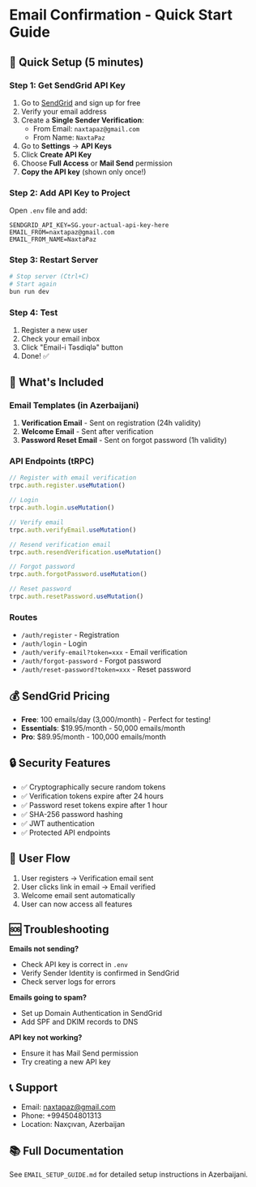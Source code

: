 # Email Confirmation - Quick Start Guide

## 🚀 Quick Setup (5 minutes)

### Step 1: Get SendGrid API Key

1. Go to [SendGrid](https://sendgrid.com/) and sign up for free
2. Verify your email address
3. Create a **Single Sender Verification**:
   - From Email: `naxtapaz@gmail.com`
   - From Name: `NaxtaPaz`
4. Go to **Settings** → **API Keys**
5. Click **Create API Key**
6. Choose **Full Access** or **Mail Send** permission
7. **Copy the API key** (shown only once!)

### Step 2: Add API Key to Project

Open `.env` file and add:

```env
SENDGRID_API_KEY=SG.your-actual-api-key-here
EMAIL_FROM=naxtapaz@gmail.com
EMAIL_FROM_NAME=NaxtaPaz
```

### Step 3: Restart Server

```bash
# Stop server (Ctrl+C)
# Start again
bun run dev
```

### Step 4: Test

1. Register a new user
2. Check your email inbox
3. Click "Email-i Təsdiqlə" button
4. Done! ✅

## 📧 What's Included

### Email Templates (in Azerbaijani)

1. **Verification Email** - Sent on registration (24h validity)
2. **Welcome Email** - Sent after verification
3. **Password Reset Email** - Sent on forgot password (1h validity)

### API Endpoints (tRPC)

```typescript
// Register with email verification
trpc.auth.register.useMutation()

// Login
trpc.auth.login.useMutation()

// Verify email
trpc.auth.verifyEmail.useMutation()

// Resend verification email
trpc.auth.resendVerification.useMutation()

// Forgot password
trpc.auth.forgotPassword.useMutation()

// Reset password
trpc.auth.resetPassword.useMutation()
```

### Routes

- `/auth/register` - Registration
- `/auth/login` - Login
- `/auth/verify-email?token=xxx` - Email verification
- `/auth/forgot-password` - Forgot password
- `/auth/reset-password?token=xxx` - Reset password

## 💰 SendGrid Pricing

- **Free**: 100 emails/day (3,000/month) - Perfect for testing!
- **Essentials**: $19.95/month - 50,000 emails/month
- **Pro**: $89.95/month - 100,000 emails/month

## 🔒 Security Features

- ✅ Cryptographically secure random tokens
- ✅ Verification tokens expire after 24 hours
- ✅ Password reset tokens expire after 1 hour
- ✅ SHA-256 password hashing
- ✅ JWT authentication
- ✅ Protected API endpoints

## 📱 User Flow

1. User registers → Verification email sent
2. User clicks link in email → Email verified
3. Welcome email sent automatically
4. User can now access all features

## 🆘 Troubleshooting

**Emails not sending?**
- Check API key is correct in `.env`
- Verify Sender Identity is confirmed in SendGrid
- Check server logs for errors

**Emails going to spam?**
- Set up Domain Authentication in SendGrid
- Add SPF and DKIM records to DNS

**API key not working?**
- Ensure it has Mail Send permission
- Try creating a new API key

## 📞 Support

- Email: naxtapaz@gmail.com
- Phone: +994504801313
- Location: Naxçıvan, Azerbaijan

## 📚 Full Documentation

See `EMAIL_SETUP_GUIDE.md` for detailed setup instructions in Azerbaijani.
